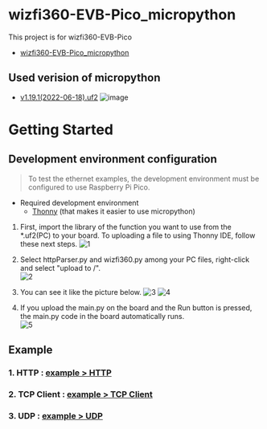 # wizfi360-EVB-Pico_micropython
This project is for wizfi360-EVB-Pico

- [wizfi360-EVB-Pico_micropython](#wizfi360-evb-pico_micropython)

## Used verision of micropython
 - [v1.19.1(2022-06-18).uf2](https://micropython.org/resources/firmware/W5100S_EVB_PICO-20220618-v1.19.1.uf2)
![image](https://user-images.githubusercontent.com/9648281/182971266-8d43472b-c4fc-490b-a319-b0d61a716668.png)

# Getting Started

## Development environment configuration



> To test the ethernet examples, the development environment must be configured to use Raspberry Pi Pico. 

- Required development environment
   - [Thonny](https://thonny.org/) (that makes it easier to use micropython) 

1. First, import the library of the function you want to use from the *.uf2(PC) to your board. To uploading a file to using Thonny IDE, follow these next steps.
![1](https://user-images.githubusercontent.com/9648281/194994507-58bb17fd-8245-4fec-806a-a89d6bfc1f04.JPG)

2. Select httpParser.py and wizfi360.py among your PC files, right-click and select "upload to /".      
![2](https://user-images.githubusercontent.com/9648281/194994514-e7478425-6b2d-4cac-b096-33dcaf1ecc43.jpg)


3. You can see it like the picture below.
![3](https://user-images.githubusercontent.com/9648281/194994523-df454c50-b60c-4927-8d1f-86b830122c1f.JPG)
![4](https://user-images.githubusercontent.com/9648281/194995742-575d1f27-8d0a-4516-8e67-c57c9da2aba4.JPG)

4. If you upload the main.py on the board and the Run button is pressed, the main.py code in the board automatically runs.   
![5](https://user-images.githubusercontent.com/9648281/194996161-464c8e73-e8c5-4dc2-b7f1-3425b6583b85.JPG)


## Example
  ### 1. HTTP  :  [example > HTTP](./examples/HTTP)
  ### 2. TCP Client  :  [example > TCP Client](./examples/TCP%20Client)
  ### 3. UDP  :  [example > UDP](./examples/UDP)
